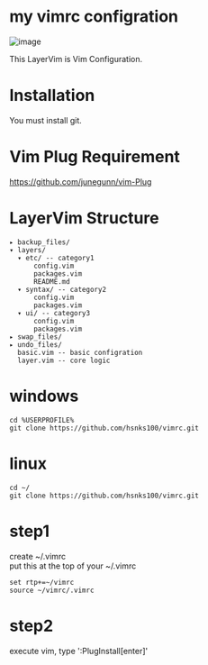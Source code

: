 # my vimrc configration
![image](https://user-images.githubusercontent.com/3623889/27951348-8c151f4a-633f-11e7-9fa3-659149c3ce00.png)

This LayerVim is Vim Configuration.

# Installation
You must install git. 


# Vim Plug Requirement

https://github.com/junegunn/vim-Plug 

# LayerVim Structure

```
▸ backup_files/
▾ layers/
  ▾ etc/ -- category1
      config.vim
      packages.vim
      README.md
  ▾ syntax/ -- category2
      config.vim
      packages.vim
  ▾ ui/ -- category3
      config.vim
      packages.vim
▸ swap_files/
▸ undo_files/
  basic.vim -- basic configration
  layer.vim -- core logic

```


# windows
```
cd %USERPROFILE%
git clone https://github.com/hsnks100/vimrc.git
```

# linux
```
cd ~/
git clone https://github.com/hsnks100/vimrc.git
```

# step1

create ~/.vimrc  
put this at the top of your ~/.vimrc

``` 
set rtp+=~/vimrc  
source ~/vimrc/.vimrc 
```



# step2
execute vim, type ':PlugInstall[enter]'



